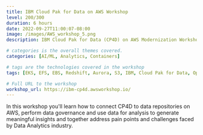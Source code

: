 ```yaml
---
title: IBM Cloud Pak for Data on AWS Workshop  
level: 200/300
duration: 6 hours
date: 2022-09-27T11:00:07-08:00
image: /images/AWS_workshop_5.png
description: IBM Cloud Pak for Data (CP4D) on AWS Modernization Workshop provides a hands-on guided learning experience, focused on CP4D capabilities and integrations with AWS Services.

# categories is the overall themes covered.
categories: [AI/ML, Analytics, Containers]

# tags are the technologies covered in the workshop
tags: [EKS, EFS, EBS, Redshift, Aurora, S3, IBM, Cloud Pak for Data, OpenShift]

# Full URL to the workshop
workshop_url: https://ibm-cp4d.awsworkshop.io/
---
```

In this workshop you'll learn how to connect CP4D to data repositories on AWS, perform data governance and use data for analysis to generate meaningful insights and together address pain points and challenges faced by Data Analytics industry.
